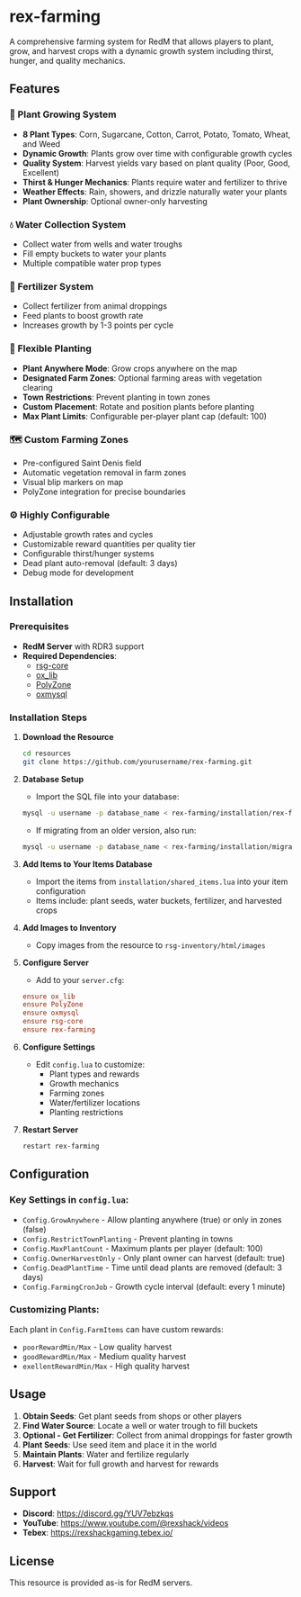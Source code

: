 # rex-farming

A comprehensive farming system for RedM that allows players to plant, grow, and harvest crops with a dynamic growth system including thirst, hunger, and quality mechanics.

## Features

### 🌱 Plant Growing System
- **8 Plant Types**: Corn, Sugarcane, Cotton, Carrot, Potato, Tomato, Wheat, and Weed
- **Dynamic Growth**: Plants grow over time with configurable growth cycles
- **Quality System**: Harvest yields vary based on plant quality (Poor, Good, Excellent)
- **Thirst & Hunger Mechanics**: Plants require water and fertilizer to thrive
- **Weather Effects**: Rain, showers, and drizzle naturally water your plants
- **Plant Ownership**: Optional owner-only harvesting

### 💧 Water Collection System
- Collect water from wells and water troughs
- Fill empty buckets to water your plants
- Multiple compatible water prop types

### 💩 Fertilizer System
- Collect fertilizer from animal droppings
- Feed plants to boost growth rate
- Increases growth by 1-3 points per cycle

### 📍 Flexible Planting
- **Plant Anywhere Mode**: Grow crops anywhere on the map
- **Designated Farm Zones**: Optional farming areas with vegetation clearing
- **Town Restrictions**: Prevent planting in town zones
- **Custom Placement**: Rotate and position plants before planting
- **Max Plant Limits**: Configurable per-player plant cap (default: 100)

### 🗺️ Custom Farming Zones
- Pre-configured Saint Denis field
- Automatic vegetation removal in farm zones
- Visual blip markers on map
- PolyZone integration for precise boundaries

### ⚙️ Highly Configurable
- Adjustable growth rates and cycles
- Customizable reward quantities per quality tier
- Configurable thirst/hunger systems
- Dead plant auto-removal (default: 3 days)
- Debug mode for development

## Installation

### Prerequisites
- **RedM Server** with RDR3 support
- **Required Dependencies**:
  - [rsg-core](https://github.com/Rexshack-RedM/rsg-core)
  - [ox_lib](https://github.com/Rexshack-RedM/ox_lib)
  - [PolyZone](https://github.com/mkafrin/PolyZone)
  - [oxmysql](https://github.com/CommunityOx/oxmysql/releases/latest/download/oxmysql.zip)

### Installation Steps

1. **Download the Resource**
   ```bash
   cd resources
   git clone https://github.com/yourusername/rex-farming.git
   ```

2. **Database Setup**
   - Import the SQL file into your database:
   ```bash
   mysql -u username -p database_name < rex-farming/installation/rex-farming.sql
   ```
   - If migrating from an older version, also run:
   ```bash
   mysql -u username -p database_name < rex-farming/installation/migration_plantid_varchar.sql
   ```

3. **Add Items to Your Items Database**
   - Import the items from `installation/shared_items.lua` into your item configuration
   - Items include: plant seeds, water buckets, fertilizer, and harvested crops

4. **Add Images to Inventory**
   - Copy images from the resource to `rsg-inventory/html/images`

5. **Configure Server**
   - Add to your `server.cfg`:
   ```cfg
   ensure ox_lib
   ensure PolyZone
   ensure oxmysql
   ensure rsg-core
   ensure rex-farming
   ```

6. **Configure Settings**
   - Edit `config.lua` to customize:
     - Plant types and rewards
     - Growth mechanics
     - Farming zones
     - Water/fertilizer locations
     - Planting restrictions

7. **Restart Server**
   ```bash
   restart rex-farming
   ```

## Configuration

### Key Settings in `config.lua`:

- `Config.GrowAnywhere` - Allow planting anywhere (true) or only in zones (false)
- `Config.RestrictTownPlanting` - Prevent planting in towns
- `Config.MaxPlantCount` - Maximum plants per player (default: 100)
- `Config.OwnerHarvestOnly` - Only plant owner can harvest (default: true)
- `Config.DeadPlantTime` - Time until dead plants are removed (default: 3 days)
- `Config.FarmingCronJob` - Growth cycle interval (default: every 1 minute)

### Customizing Plants:
Each plant in `Config.FarmItems` can have custom rewards:
- `poorRewardMin/Max` - Low quality harvest
- `goodRewardMin/Max` - Medium quality harvest
- `exellentRewardMin/Max` - High quality harvest

## Usage

1. **Obtain Seeds**: Get plant seeds from shops or other players
2. **Find Water Source**: Locate a well or water trough to fill buckets
3. **Optional - Get Fertilizer**: Collect from animal droppings for faster growth
4. **Plant Seeds**: Use seed item and place it in the world
5. **Maintain Plants**: Water and fertilize regularly
6. **Harvest**: Wait for full growth and harvest for rewards

## Support

- **Discord**: https://discord.gg/YUV7ebzkqs
- **YouTube**: https://www.youtube.com/@rexshack/videos
- **Tebex**: https://rexshackgaming.tebex.io/

## License

This resource is provided as-is for RedM servers.
